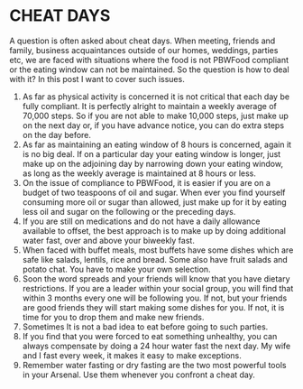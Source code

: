 # CHEAT DAYS

A question is often asked about cheat days. When meeting, friends and family, business acquaintances outside of our homes, weddings, parties etc, we are faced with situations where the food is not PBWFood compliant or the eating window can not be maintained. So the question is how to deal with it? In this post I want to cover such issues. 
1. As far as physical activity is concerned it is not critical that each day be fully compliant. It is perfectly alright to maintain a weekly average of 70,000 steps. So if you are not able to make 10,000 steps, just make up on the next day or, if you have advance notice, you can do extra steps on the day before. 
2. As far as maintaining an eating window of 8 hours is concerned, again it is no big deal. If on a particular day your eating window is longer, just make up on the adjoining day by narrowing down your eating window, as long as the weekly average is maintained at 8 hours or less. 
3. On the issue of compliance to PBWFood, it is easier if you are on a budget of two teaspoons of oil and sugar. When ever you find yourself consuming more oil or sugar than allowed, just make up for it by eating less oil and sugar on the following or the preceding days. 
4. If you are still on medications and do not have a daily allowance available to offset, the best approach is to make up by doing additional water fast, over and above your biweekly fast. 
5. When faced with buffet meals, most buffets have some dishes which are safe like salads, lentils, rice and bread. Some also have fruit salads and potato chat. You have to make your own selection. 
6. Soon the word spreads and your friends will know that you have dietary restrictions. If you are a leader within your social group, you will find that within 3 months every one will be following you. If not, but your friends are good friends they will start making some dishes for you. If not, it is time for you to drop them and make new friends. 
7. Sometimes It is not a bad idea to eat before going to such parties. 
8. If you find that you were forced to eat something unhealthy, you can always compensate by doing a 24 hour water fast the next day. My wife and I fast every week, it makes it easy to make exceptions. 
9. Remember water fasting or dry fasting are the two most powerful tools in your Arsenal. Use them whenever you confront a cheat day.
